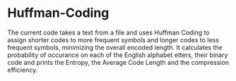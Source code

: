 # Huffman-Coding

The current code takes a text from a file and uses Huffman Coding to assign shorter codes
to more frequent symbols and longer codes to less frequent symbols, minimizing the overall
encoded length. It calculates the probability of occurance on each of the English alphabet
etters, their binary code and prints the Entropy, the Average Code Length and the compression
efficiency.
